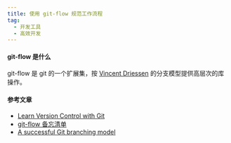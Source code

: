 ```yaml
---
title: 使用 git-flow 规范工作流程
tag:
  - 开发工具
  - 高效开发
---
```


#### git-flow 是什么

git-flow 是 git 的一个扩展集，按 [Vincent Driessen](https://nvie.com/posts/a-successful-git-branching-model/) 的分支模型提供高层次的库操作。

#### 参考文章

- [Learn Version Control with Git](https://www.git-tower.com/learn/git/ebook/cn/command-line/advanced-topics/git-flow)
- [git-flow 备忘清单](https://danielkummer.github.io/git-flow-cheatsheet/index.zh_CN.html)
- [A successful Git branching model](https://nvie.com/posts/a-successful-git-branching-model/)